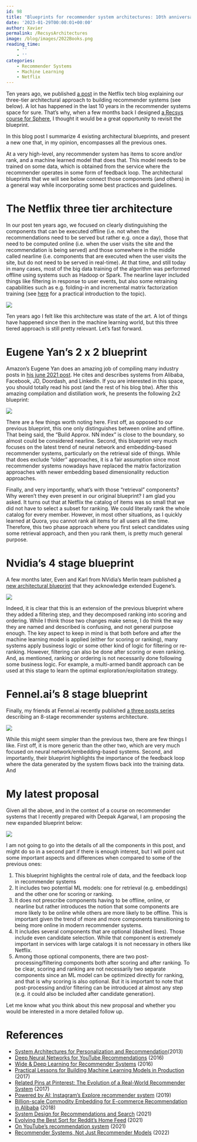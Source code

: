 ```yaml
---
id: 98
title: "Blueprints for recommender system architectures: 10th anniversary edition"
date: '2023-01-29T00:00:01+00:00'
author: Xavier
permalink: /RecsysArchitectures
image: /blog/images/2022Books.png
reading_time:
    - ''
    - ''
categories:
    - Recommender Systems
    - Machine Learning
    - Netflix
---
```



Ten years ago, we published [a post](https://netflixtechblog.com/system-architectures-for-personalization-and-recommendation-e081aa94b5d8) in the Netflix tech blog explaining our three-tier architectural approach to building recommender systems (see below). A lot has happened in the last 10 years in the recommender systems space for sure. That’s why, when a few months back I designed [a Recsys course for Sphere](https://www.getsphere.com/cohorts/designing-state-of-the-art-recommender-systems), I thought it would be a great opportunity to revisit the blueprint.

In this blog post I summarize 4 existing architectural blueprints, and present a new one that, in my opinion, encompasses all the previous ones.

At a very high-level, any recommender system has items to score and/or rank, and a machine learned model that does that. This model needs to be trained on some data, which is obtained from the service where the recommender operates in some form of feedback loop. The architectural blueprints that we will see below connect those components (and others) in a general way while incorporating some best practices and guidelines.

# The Netflix three tier architecture

In our post ten years ago, we focused on clearly distinguishing the components that can be executed offline (i.e. not when the recommendations need to be served but rather e.g. once a day), those that need to be computed online (i.e. when the user visits the site and the recommendation is being served) and those somewhere in the middle called nearline (i.e. components that are executed when the user visits the site, but do not need to be served in real-time). At that time, and still today in many cases, most of the big data training of the algorithm was performed offline using systems such as Hadoop or Spark. The nearline layer included things like filtering in response to user events, but also some retraining capabilities such as e.g. folding-in and incremental matrix factorization training (see [here](https://towardsdatascience.com/building-an-incremental-recommender-system-8836e30afaef) for a practical introduction to the topic).

<img src="/blog/images/NetflixArchitecture.png">

Ten years ago I felt like this architecture was state of the art. A lot of things have happened since then in the machine learning world, but this three tiered approach is still pretty relevant. Let’s fast forward.


# Eugene Yan’s 2 x 2 blueprint

Amazon’s Eugene Yan does an amazing job of compiling many industry posts in [his june 2021 post](https://eugeneyan.com/writing/system-design-for-discovery/). He cites and describes systems from Alibaba, Facebook, JD, Doordash, and LinkedIn. If you are interested in this space, you should totally read his post (and the rest of his blog btw). After this amazing compilation and distillation work, he presents the following 2x2 blueprint: 

<img src="/blog/images/EugeneArchitecture.png">

There are a few things worth noting here. First off, as opposed to our previous blueprint, this one only distinguishes between online and offline. That being said, the “Build Approx. NN index” is close to the boundary, so almost could be considered nearline. Second, this blueprint very much focuses on the latest trend of neural network and embedding-based recommender systems, particularly on the retrieval side of things. While that does exclude “older” approaches, it is a fair assumption since most recommender systems nowadays have replaced the matrix factorization approaches with newer embedding based dimensionality reduction approaches.

Finally, and very importantly, what’s with those “retrieval” components? Why weren’t they even present in our original blueprint? I am glad you asked. It turns out that at Netflix the catalog of items was so small that we did not have to select a subset for ranking. We could literally rank the whole catalog for every member. However, in most other situations, as I quickly learned at Quora, you cannot rank all items for all users all the time. Therefore, this two phase approach where you first select candidates using some retrieval approach, and then you rank them, is pretty much general purpose. 

# Nvidia’s 4 stage blueprint

A few months later, Even and Karl from NVidia’s Merlin team published [a new architectural blueprint](https://medium.com/nvidia-merlin/recommender-systems-not-just-recommender-models-485c161c755e) that they acknowledge extended Eugene’s.

<img src="/blog/images/NVidiaArchitecture.png">

Indeed, it is clear that this is an extension of the previous blueprint where they added a filtering step, and they decomposed ranking into scoring and ordering. While I think those two changes make sense, I do think the way they are named and described is confusing, and not general purpose enough. The key aspect to keep in mind is that both before and after the machine learning model is applied (either for scoring or ranking), many systems apply business logic or some other kind of logic for filtering or re-ranking. However, filtering can also be done after scoring or even ranking. And, as mentioned, ranking or ordering is not necessarily done following some business logic. For example, a multi-armed bandit approach can be used at this stage to learn the optimal exploration/exploitation strategy.

# Fennel.ai’s 8 stage blueprint

Finally, my friends at Fennel.ai recently published [a three posts series](https://fennel.ai/blog/real-world-recommendation-system/) describing an 8-stage recommender systems architecture.

<img src="/blog/images/FennelAIArchitecture.png">

While this might seem simpler than the previous two, there are few things I like. First off, it is more generic than the other two, which are very much focused on neural network/embedding-based systems. Second, and importantly, their blueprint highlights the importance of the feedback loop where the data generated by the system flows back into the training data. And

# My latest proposal

Given all the above, and in the context of  a course on recommender systems that I recently prepared with Deepak Agarwal, I am proposing the new expanded blueprint below:

<img src="/blog/images/NewArchitecture.png">

I am not going to go into the details of all the components in this post, and might do so in a second part if there is enough interest, but I will point out some important aspects and differences when compared to some of the previous ones:

1. This blueprint highlights the central role of data, and the feedback loop in recommender systems
2. It includes two potential ML models: one for retrieval (e.g. embeddings) and the other one for scoring or ranking.
3. It does not prescribe components having to be offline, online, or nearline but rather introduces the notion that some components are more likely to be online while others are more likely to be offline. This is important given the trend of more and more components transitioning to being more online in modern recommender systems.
4. It  includes several components that are optional (dashed lines). Those include even candidate selection. While that component is extremely important in services with large catalogs it is not necessary in others like Netflix.
5. Among those optional components, there are two post-processing/filtering components both after scoring and after ranking. To be clear, scoring and ranking are not necessarily two separate components since an ML model can be optimized directly for ranking, and that is why scoring is also optional. But it is important to note that post-processing and/or filtering can be introduced at almost any step (e.g. it could also be included after candidate generation).

Let me know what you think about this new proposal and whether you would be interested in a more detailed follow up.

# References

* [System Architectures for Personalization and Recommendation](https://netflixtechblog.com/system-architectures-for-personalization-and-recommendation-e081aa94b5d8)(2013)
* [Deep Neural Networks for YouTube Recommendations](https://research.google.com/pubs/pub45530.html?authuser=1) (2016)
* [Wide & Deep Learning for Recommender Systems](https://arxiv.org/abs/1606.07792) (2016)
* [Practical Lessons for Building Machine Learning Models in Production](https://www.datacouncil.ai/talks/practical-lessons-for-building-machine-learning-models-in-production) (2017)
* [Related Pins at Pinterest: The Evolution of a Real-World Recommender System](https://arxiv.org/abs/1702.07969) (2017)
* [Powered by AI: Instagram’s Explore recommender system](https://instagram-engineering.com/powered-by-ai-instagrams-explore-recommender-system-7ca901d2a882) (2019)
* [Billion-scale Commodity Embedding for E-commerce Recommendation in Alibaba](https://arxiv.org/abs/1803.02349) (2018)
* [System Design for Recommendations and Search](https://eugeneyan.com/writing/system-design-for-discovery/) (2021)
* [Evolving the Best Sort for Reddit’s Home Feed](https://www.reddit.com/r/blog/comments/o5tjcn/evolving_the_best_sort_for_reddits_home_feed/) (2021)
* [On YouTube’s recommendation system](https://blog.youtube/inside-youtube/on-youtubes-recommendation-system/) (2021)
* [Recommender Systems, Not Just Recommender Models](https://medium.com/nvidia-merlin/recommender-systems-not-just-recommender-models-485c161c755e) (2022)

